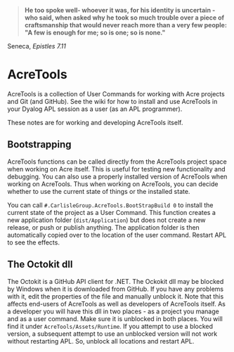 
>**He too spoke well- whoever it was, for his identity is uncertain - who said, when asked why he took so much trouble 
over a piece of craftsmanship that would never reach more than a very few people: "A few is enough for me; so is one; so is none."**

Seneca, *Epistles 7.11*

# AcreTools
AcreTools is a collection of User Commands for working with Acre projects and Git (and GitHub). See the wiki for how to install and use AcreTools in your Dyalog APL session as a user (as an APL programmer).

These notes are for working and developing AcreTools itself.

## Bootstrapping
AcreTools functions can be called directly from the AcreTools project space when working on Acre itself.
This is useful for testing new functionality and debugging. You can also use a properly installed version of AcreTools when working on AcreTools. Thus when working on AcreTools, you can decide whether to use the current state of things or the installed state.

You can call `#.CarlisleGroup.AcreTools.BootStrapBuild 0` to install the current state of the project as a User Command.
This function creates a new application folder (`dist/Application`) but does not create a new release, or push or publish anything. 
The application folder is then automatically copied over to the location of the user command. Restart APL to see the effects.

## The Octokit dll
The Octokit is a GitHub API client for .NET. 
The Ockokit dll may be blocked by Windows when it is downloaded from GitHub.
If you have any problems with it, edit the properties of the file and manually unblock it.
Note that this affects end-users of AcreTools as well as developers of AcreTools itself.
As a developer you will have this dll in two places - as a project you manage and as a user command.
Make sure it is unblocked in both places. You will find it under `AcreTools/Assets/Runtime`.
If you attempt to use a blocked version, a subsequent attempt to use an unblocked version will not work
without restarting APL. So, unblock all locations and restart APL.
